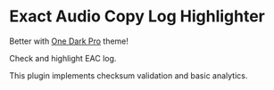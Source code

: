 # Exact Audio Copy Log Highlighter

Better with [One Dark Pro](https://marketplace.visualstudio.com/items?itemName=zhuangtongfa.material-theme) theme!

Check and highlight EAC log.

This plugin implements checksum validation and basic analytics.
